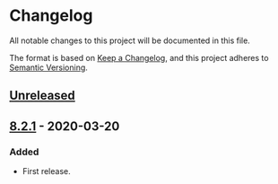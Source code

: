 # Changelog

All notable changes to this project will be documented in this file.

The format is based on [Keep a Changelog](https://keepachangelog.com/en/1.0.0/),
and this project adheres to [Semantic Versioning](https://semver.org/spec/v2.0.0.html).

## [Unreleased]

## [8.2.1] - 2020-03-20

### Added

- First release.

[Unreleased]: https://github.com/giantswarm/aws-operator/compare/v8.2.1...HEAD
[8.2.1]: https://github.com/giantswarm/aws-operator/releases/tag/v8.2.1
